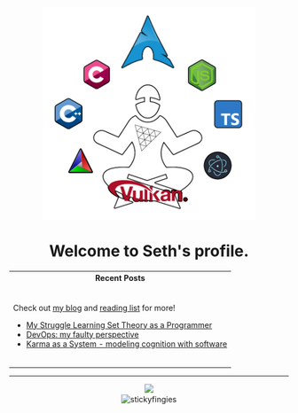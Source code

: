 <div align="center"><img align="center" width="384" src="/internet-wizard.png" /></div>

<h1 align="center">Welcome to Seth's profile.</h1>


<table align="center">
  <tr>
    <th>Recent Posts</th>
  </tr>
  <tr>
    <td>
      <br/>
      <p>Check out <a href="https://dev.to/stickyfingies/">my blog</a> and <a href="https://software.graphics">reading list</a> for more!</p>
      <ul>
        <li><a href="https://dev.to/stickyfingies/my-struggle-learning-set-theory-as-a-programmer-23di">My Struggle Learning Set Theory as a Programmer</a></li>
        <li><a href="https://dev.to/stickyfingies/devops-my-faulty-perspective-3p2n">DevOps: my faulty perspective</a></li>
        <li><a href="https://dev.to/stickyfingies/kaas-a-novel-mental-model-for-developers-595e">Karma as a System - modeling cognition with software</a></li>
      </ul>
      <br/>
    </td>
  </tr>
</table>

<hr/>

<div align="center">
  <img width="256" src="https://github-readme-stats.vercel.app/api/top-langs/?username=stickyfingies&theme=github_dark&layout=compact"/>
  <br/>
  <img src="https://komarev.com/ghpvc/?username=stickyfingies&label=Visitors&color=0e75b6&style=flat" alt="stickyfingies" width="90" />
</div>
